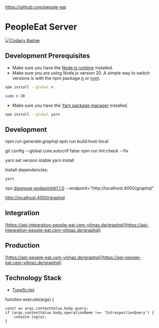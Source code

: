 https://github.com/people-eat

# PeopleEat Server

[![Codacy Badge](https://app.codacy.com/project/badge/Grade/2805a2173f4d437283cd3147df3087ba)](https://app.codacy.com/gh/people-eat/server/dashboard?utm_source=gh&utm_medium=referral&utm_content=&utm_campaign=Badge_grade)

## Development Prerequisites

-   Make sure you have the [Node.js runtime](https://nodejs.org) installed.
-   Make sure you are using Node.js version 20. A simple way to switch versions is with the npm package [n](https://www.npmjs.com/package/n) or [nvm](https://github.com/nvm-sh/nvm).

```bash
npm install --global n
```

```bash
sudo n 20
```

-   Make sure you have the [Yarn package manager](https://yarnpkg.com) installed.

```bash
npm install --global yarn
```

## Development

npm run generate:graphql
npm run build:host-local

git config --global core.autocrlf false
npm run lint:check --fix

yarn set version stable
yarn install

Install dependencies:

```bash
yarn
```

npx diagnose-endpoint@1.1.0 --endpoint="http://localhost:4000/graphql"

[http://localhost:4000/graphql](http://localhost:4000)

## Integration

[https://api-integration-people-eat.cem-yilmaz.de/graphql](https://api-integration-people-eat.cem-yilmaz.de/graphql)

## Production

[https://api-people-eat.cem-yilmaz.de/graphql](https://api-people-eat.cem-yilmaz.de/graphql)

## Technology Stack

-   [TypeScript](https://www.typescriptlang.org)

function execute(args) {

    const a= args.contextValue.body.query;
    if (args.contextValue.body.operationName !== 'IntrospectionQuery') {
        console.log(a);
    }
